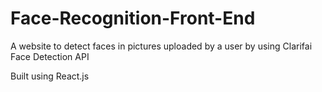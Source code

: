 # Face-Recognition-Front-End
A website to detect faces in pictures uploaded by a user by using Clarifai Face Detection API

Built using React.js
